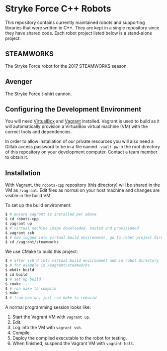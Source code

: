 # Stryke Force C++ Robots

This repository contains currently maintained robots and supporting libraries that were written in C++. They are kept in a single repository since they have shared code. Each robot project listed below is a stand-alone project.

## STEAMWORKS

The Stryke Force robot for the 2017 STEAMWORKS season.

## Avenger

The Stryke Force t-shirt cannon.

## Configuring the Development Environment

You will need [VirtualBox](https://www.virtualbox.org) and [Vagrant](https://www.vagrantup.com) installed. Vagrant is used to build as it will automatically provision a VirtualBox virtual machine (VM) with the correct tools and dependencies.

In order to allow installation of our private resources you will also need a Gitlab access password to be in a file named `.vault_pw` in the root directory of this repository on your development computer. Contact a team member to obtain it.

## Installation

With Vagrant, the `robots-cpp` repository (this directory) will be shared in the VM as `/vagrant`. Edit files as normal on your host machine and changes are visible in the build VM.

To set up the build environment:

```sh
$ # ensure vagrant is installed per above
$ cd robots-cpp
$ vagrant up
$ # virtual machine image downloaded, booted and provisioned
$ vagrant ssh
$ # now logged into virtual build environment, go to robot project directory
$ cd /vagrant/steamworks
```

We use CMake to build this project:

```sh
$ # after ssh'd into virtual build environment and in robot directory
$ # for example in /vagrant/steamworks
$ mkdir build
$ cd build
$ # set up build
$ cmake ..
$ # run make to compile
$ make
$ # from now on, just run make to rebuild
```

A normal programming session looks like:

1. Start the Vagrant VM with `vagrant up`.
2. Edit.
3. Log into the VM with `vagrant ssh`.
4. Compile.
5. Deploy the compiled executable to the robot for testing.
6. When finished, suspend the Vagrant VM with `vagrant halt`.
